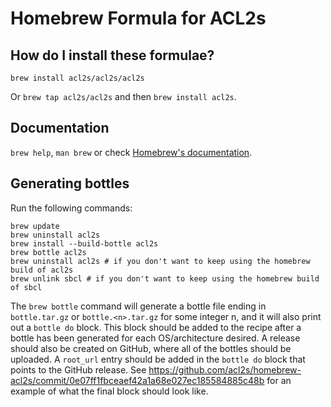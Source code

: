 # Homebrew Formula for ACL2s

## How do I install these formulae?

`brew install acl2s/acl2s/acl2s`

Or `brew tap acl2s/acl2s` and then `brew install acl2s`.

## Documentation

`brew help`, `man brew` or check [Homebrew's documentation](https://docs.brew.sh).

## Generating bottles

Run the following commands:
```
brew update
brew uninstall acl2s
brew install --build-bottle acl2s
brew bottle acl2s
brew uninstall acl2s # if you don't want to keep using the homebrew build of acl2s
brew unlink sbcl # if you don't want to keep using the homebrew build of sbcl
```

The `brew bottle` command will generate a bottle file ending in
`bottle.tar.gz` or `bottle.<n>.tar.gz` for some integer n, and it will
also print out a `bottle do` block. This block should be added to the
recipe after a bottle has been generated for each OS/architecture
desired. A release should also be created on GitHub, where all of the
bottles should be uploaded. A `root_url` entry should be added in the
`bottle do` block that points to the GitHub release. See https://github.com/acl2s/homebrew-acl2s/commit/0e07ff1fbceaef42a1a68e027ec185584885c48b
for an example of what the final block should look like.
